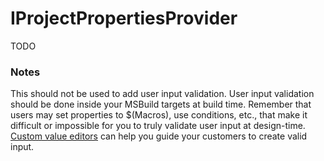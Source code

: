 IProjectPropertiesProvider
==========================

TODO

### Notes

This should not be used to add user input validation. User input validation
should be done inside your MSBuild targets at build time. Remember that users
may set properties to $(Macros), use conditions, etc., that make it difficult
or impossible for you to truly validate user input at design-time. [Custom value
editors](Property_value_editors.md) can help you guide your customers
to create valid input. 

